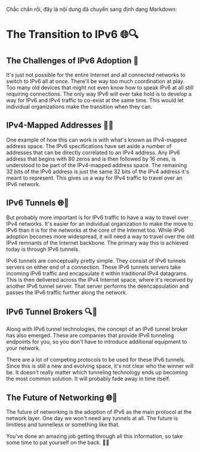 Chắc chắn rồi, đây là nội dung đã chuyển sang định dạng Markdown:

# The Transition to IPv6 🌐🔍

## The Challenges of IPv6 Adoption 🤔

It's just not possible for the entire Internet and all connected networks to switch to IPv6 all at once. There'll be way too much coordination at play. Too many old devices that might not even know how to speak IPv6 at all still requiring connections. The only way IPv6 will ever take hold is to develop a way for IPv6 and IPv4 traffic to co-exist at the same time. This would let individual organizations make the transition when they can. 

## IPv4-Mapped Addresses 🔢🔗

One example of how this can work is with what's known as IPv4-mapped address space. The IPv6 specifications have set aside a number of addresses that can be directly correlated to an IPv4 address. Any IPv6 address that begins with 80 zeros and is then followed by 16 ones, is understood to be part of the IPv4-mapped address space. The remaining 32 bits of the IPv6 address is just the same 32 bits of the IPv4 address it's meant to represent. This gives us a way for IPv4 traffic to travel over an IPv6 network.

## IPv6 Tunnels 🌐🔌

But probably more important is for IPv6 traffic to have a way to travel over IPv4 networks. It's easier for an individual organization to make the move to IPv6 than it is for the networks at the core of the Internet too. While IPv6 adoption becomes more widespread, it will need a way to travel over the old IPv4 remnants of the Internet backbone. The primary way this is achieved today is through IPv6 tunnels. 

IPv6 tunnels are conceptually pretty simple. They consist of IPv6 tunnels servers on either end of a connection. These IPv6 tunnels servers take incoming IPv6 traffic and encapsulate it within traditional IPv4 datagrams. This is then delivered across the IPv4 Internet space, where it's received by another IPv6 tunnel server. That server performs the deencapsulation and passes the IPv6 traffic further along the network.

## IPv6 Tunnel Brokers 🔍🤝

Along with IPv6 tunnel technologies, the concept of an IPv6 tunnel broker has also emerged. These are companies that provide IPv6 tunneling endpoints for you, so you don't have to introduce additional equipment to your network.

There are a lot of competing protocols to be used for these IPv6 tunnels. Since this is still a new and evolving space, it's not clear who the winner will be. It doesn't really matter which tunneling technology ends up becoming the most common solution. It will probably fade away in time itself.

## The Future of Networking 🌐🔮

The future of networking is the adoption of IPv6 as the main protocol at the network layer. One day we won't need any tunnels at all. The future is limitless and tunnelless or something like that. 

You've done an amazing job getting through all this information, so take some time to pat yourself on the back. 👏💪